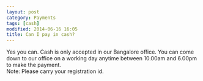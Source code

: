 ```yaml
---
layout: post
category: Payments
tags: [cash]
modified: 2014-06-16 16:05
title: Can I pay in cash?
---
```




Yes you can. Cash is only accepted in our Bangalore office. You can come down to our office on a working day anytime between 10.00am and 6.00pm to make the payment.  
Note: Please carry your registration id.

